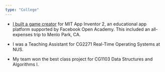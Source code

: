```yaml
---
type: "College"
---
```


* <a href="http://joeltong.org/blog/?p=265">I built a game creator</a> for MIT App Inventor 2, an educational app platform supported by Facebook Open Academy. This included an all-expenses trip to Menlo Park, CA.

* I was a Teaching Assistant for CG2271 Real-Time Operating Systems at NUS.

* My team won the best class project for CG1103 Data Structures and Algorithms I.
